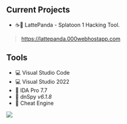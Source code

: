 ## Current Projects
- ☕🐼 LattePanda - Splatoon 1 Hacking Tool.
> https://lattepanda.000webhostapp.com

## Tools
- 💻 Visual Studio Code
- 💻 Visual Studio 2022
- 🔐 IDA Pro 7.7
- 🔐 dnSpy *v6.1.8*
- 🔐 Cheat Engine


[![](https://visitcount.itsvg.in/api?id=Retinalogic&color=12&icon=5&pretty=true)](https://visitcount.itsvg.in)
